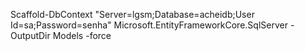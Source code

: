 ﻿Scaffold-DbContext "Server=lgsm;Database=acheidb;User Id=sa;Password=senha" Microsoft.EntityFrameworkCore.SqlServer -OutputDir Models -force